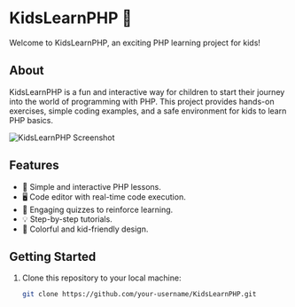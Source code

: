 # KidsLearnPHP 🚀

Welcome to KidsLearnPHP, an exciting PHP learning project for kids!

## About

KidsLearnPHP is a fun and interactive way for children to start their journey into the world of programming with PHP. This project provides hands-on exercises, simple coding examples, and a safe environment for kids to learn PHP basics.

![KidsLearnPHP Screenshot](screenshot.png)

## Features

- 🎉 Simple and interactive PHP lessons.
- 🖥️ Code editor with real-time code execution.
- 🌟 Engaging quizzes to reinforce learning.
- 💡 Step-by-step tutorials.
- 🌈 Colorful and kid-friendly design.

## Getting Started

1. Clone this repository to your local machine:

   ```bash
   git clone https://github.com/your-username/KidsLearnPHP.git

